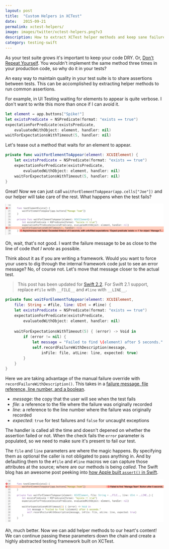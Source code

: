 ```yaml
---
layout: post
title:  "Custom Helpers in XCTest"
date:   2015-09-21
permalink: xctest-helpers/
image: images/twitter/xctest-helpers.png?v3
description: How to extract XCTest helper methods and keep sane failure messages.
category: testing-swift
---
```


As your test suite grows it's important to keep your code DRY. Or, [Don't Repeat Yourself](https://en.wikipedia.org/wiki/Don%27t_repeat_yourself). You wouldn't implement the same method three times in your production code, so why do it in your tests?

An easy way to maintain quality in your test suite is to share assertions between tests. This can be accomplished by extracting helper methods to run common assertions.

For example, in UI Testing waiting for elements to appear is quite verbose. I don't want to write this more than once if I can avoid it.

````swift
let element = app.buttons["Spike!"]
let existsPredicate = NSPredicate(format: "exists == true")
expectationForPredicate(existsPredicate,
    evaluatedWithObject: element, handler: nil)
waitForExpectationsWithTimeout(5, handler: nil)
````

Let's tease out a method that waits for an element to appear.

````swift
private func waitForElementToAppear(element: XCUIElement) {
    let existsPredicate = NSPredicate(format: "exists == true")
    expectationForPredicate(existsPredicate,
        evaluatedWithObject: element, handler: nil)
    waitForExpectationsWithTimeout(5, handler: nil)
}
````

Great! Now we can just call `waitForElementToAppear(app.cells["Joe"])` and our helper will take care of the rest. What happens when the test fails?

![How A Helper Method Can Go Wrong](/images/helper-failure-incorrect.png "How A Helper Method Can Go Wrong")

Oh, wait, that's not good. I want the failure message to be as close to the line of code *that I wrote* as possible.

Think about it as if you are writing a framework. Would you want to force your users to dig through the internal framework code just to see an error message? No, of course not. Let's move that message closer to the actual test.

> This post has been updated for [Swift 2.2](https://swift.org/blog/swift-2-2-released/). For Swift 2.1 support, replace `#file` with `__FILE__` and `#line` with `__LINE__`.

````swift
private func waitForElementToAppear(element: XCUIElement,
    file: String = #file, line: UInt = #line) {
    let existsPredicate = NSPredicate(format: "exists == true")
    expectationForPredicate(existsPredicate,
        evaluatedWithObject: element, handler: nil)

    waitForExpectationsWithTimeout(5) { (error) -> Void in
        if (error != nil) {
            let message = "Failed to find \(element) after 5 seconds."
            self.recordFailureWithDescription(message,
                inFile: file, atLine: line, expected: true)
        }
    }
}
````

Here we are taking advantage of the manual failure override with `recordFailureWithDescription()`. This takes in a [failure message, file reference, line number, and a boolean](http://masilotti.com/xctest-documentation/Classes/XCTestCase.html#//api/name/recordFailureWithDescription:inFile:atLine:expected:). 

- *message*: the copy that the user will see when the test fails
- *file*: a reference to the file where the failure was originally recorded
- *line*: a reference to the line number where the failure was originally recorded
- *expected*: `true` for test failures and `false` for uncaught exceptions

The handler is called all the time and doesn't depened on whether the assertion failed or not. When the check fails the `error` parameter is populated, so we need to make sure it's present to fail our test.

The `file` and `line` parameters are where the magic happens. By specifying them as optional the caller is not obligated to pass anything in. And by defaulting them to the `#file` and `#line` macros we can capture those attributes at the source; where are our methods is being *called*. The Swift blog has an awesome post peeking into [how Apple built `assert()` in Swift](https://developer.apple.com/swift/blog/?id=15).

![Fixing the Failure Location of a Helper Method](/images/helper-failure-correct.png "Fixing the Failure Location of a Helper Method")

Ah, much better. Now we can add helper methods to our heart's content! We can continue passing these parameters down the chain and create a highly abstracted testing framework built on XCTest.
